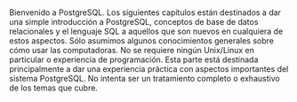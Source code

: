 # 

Bienvenido a PostgreSQL. Los siguientes capítulos están destinados a dar una simple introducción a PostgreSQL, conceptos de base de datos relacionales y el lenguaje SQL a aquellos  que son nuevos en cualquiera de estos aspectos. Sólo asumimos algunos  conocimientos generales sobre cómo usar las computadoras. No se requiere ningún Unix/Linux en particular o experiencia de programación. Esta parte  está destinada principalmente a dar una experiencia práctica con  aspectos importantes del sistema PostgreSQL. No intenta ser un tratamiento completo o exhaustivo de los temas que cubre.